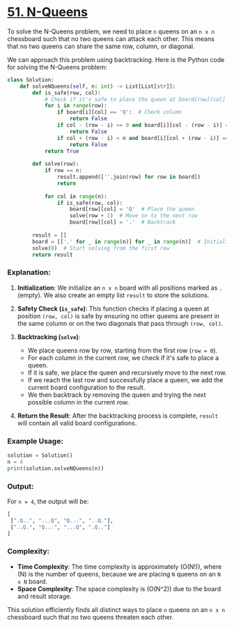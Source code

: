 # [51. N-Queens](https://leetcode.com/problems/n-queens/description/)

To solve the N-Queens problem, we need to place `n` queens on an `n x n` chessboard such that no two queens can attack each other. This means that no two queens can share the same row, column, or diagonal.

We can approach this problem using backtracking. Here is the Python code for solving the N-Queens problem:

```python
class Solution:
    def solveNQueens(self, n: int) -> List[List[str]]:
        def is_safe(row, col):
            # Check if it's safe to place the queen at board[row][col]
            for i in range(row):
                if board[i][col] == 'Q':  # Check column
                    return False
                if col - (row - i) >= 0 and board[i][col - (row - i)] == 'Q':  # Check left diagonal
                    return False
                if col + (row - i) < n and board[i][col + (row - i)] == 'Q':  # Check right diagonal
                    return False
            return True
        
        def solve(row):
            if row == n:
                result.append([''.join(row) for row in board])
                return
            
            for col in range(n):
                if is_safe(row, col):
                    board[row][col] = 'Q'  # Place the queen
                    solve(row + 1)  # Move on to the next row
                    board[row][col] = '.'  # Backtrack
        
        result = []
        board = [['.' for _ in range(n)] for _ in range(n)]  # Initialize the board with empty spaces
        solve(0)  # Start solving from the first row
        return result
```

### Explanation:
1. **Initialization**: We initialize an `n x n` board with all positions marked as `.` (empty). We also create an empty list `result` to store the solutions.

2. **Safety Check (`is_safe`)**: This function checks if placing a queen at position `(row, col)` is safe by ensuring no other queens are present in the same column or on the two diagonals that pass through `(row, col)`.

3. **Backtracking (`solve`)**: 
    - We place queens row by row, starting from the first row (`row = 0`).
    - For each column in the current row, we check if it's safe to place a queen. 
    - If it is safe, we place the queen and recursively move to the next row.
    - If we reach the last row and successfully place a queen, we add the current board configuration to the result.
    - We then backtrack by removing the queen and trying the next possible column in the current row.

4. **Return the Result**: After the backtracking process is complete, `result` will contain all valid board configurations.

### Example Usage:
```python
solution = Solution()
n = 4
print(solution.solveNQueens(n))
```

### Output:
For `n = 4`, the output will be:
```python
[
 [".Q..", "...Q", "Q...", "..Q."],
 ["..Q.", "Q...", "...Q", ".Q.."]
]
```

### Complexity:
- **Time Complexity**: The time complexity is approximately \(O(N!)\), where \(N\) is the number of queens, because we are placing `N` queens on an `N x N` board.
- **Space Complexity**: The space complexity is \(O(N^2)\) due to the board and result storage.

This solution efficiently finds all distinct ways to place `n` queens on an `n x n` chessboard such that no two queens threaten each other.
